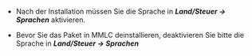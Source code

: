 - Nach der Installation müssen Sie die Sprache in ***Land/Steuer -> Sprachen*** aktivieren. 

- Bevor Sie das Paket in MMLC deinstallieren, deaktivieren Sie bitte die Sprache in ***Land/Steuer -> Sprachen*** 
